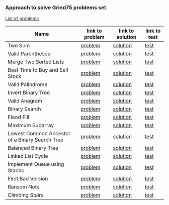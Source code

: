 ### Approach to solve Grind75 problems set
[List of problems](https://www.techinterviewhandbook.org/grind75)


[//]: # (Problems list below)

| Name                                           | link to problem                                                         | link to solution                                                                 | link to test                                      |
|------------------------------------------------|-------------------------------------------------------------------------|----------------------------------------------------------------------------------|---------------------------------------------------|
| Two Sum                                        | [problem](https://leetcode.com/problems/two-sum/submissions/)           | [solution](./src/main/java/org/example/problems/two_sum/Solution.java)           | [test](./src/test/java/TwoSumTest.java)           |
| Valid Parentheses                              | [problem](https://leetcode.com/problems/valid-parentheses/submissions/) | [solution](./src/main/java/org/example/problems/valid_parentheses/Solution.java) | [test](./src/test/java/ValidParenthesesTest.java) |
| Merge Two Sorted Lists                         | [problem](https://leetcode.com/problems/merge-two-sorted-lists/) | [solution](./src/main/java/org/example/problems/merge_two_sorted_lists/Solution.java) | [test](./src/test/java/MergeTwoSortedListsTest.java) |
| Best Time to Buy and Sell Stock                | [problem](https://leetcode.com/problems/best-time-to-buy-and-sell-stock/) | [solution](./src/main/java/org/example/problems/best_time_to_buy_and_sell_stock/Solution.java) | [test](./src/test/java/BestTimeToBuyAndSellStockTest.java) |
| Valid Palindrome                               | [problem](https://leetcode.com/problems/valid-palindrome/) | [solution](./src/main/java/org/example/problems/best_time_to_buy_and_sell_stock/Solution.java) | [test](./src/test/java/BestTimeToBuyAndSellStockTest.java) |
| Invert Binary Tree                             | [problem](https://leetcode.com/problems/invert-binary-tree/) | [solution](./src/main/java/org/example/problems/invert_binary_tree/Solution.java) | [test](./src/test/java/InvertBinaryTreeTest.java) |
| Valid Anagram                                  | [problem](https://leetcode.com/problems/valid-anagram/) | [solution](./src/main/java/org/example/problems/valid_anagram/Solution.java) | [test](./src/test/java/ValidAnagramTest.java) |
| Binary Search                                  | [problem](https://leetcode.com/problems/binary-search/) | [solution](./src/main/java/org/example/problems/binary_search/Solution.java) | [test](./src/test/java/BinarySearchTest.java) |
| Flood Fill                                     | [problem](https://leetcode.com/problems/flood-fill/) | [solution](./src/main/java/org/example/problems/flood_fill/Solution.java) | [test](./src/test/java/FloodFillTest.java) |
| Maximum Subarray                               | [problem](https://leetcode.com/problems/maximum-subarray/) | [solution](./src/main/java/org/example/problems/maximum_subarray/Solution.java) | [test](./src/test/java/MaximumSubarrayTest.java) |
| Lowest Common Ancestor of a Binary Search Tree | [problem](https://leetcode.com/problems/lowest-common-ancestor-of-a-binary-search-tree/) | [solution](./src/main/java/org/example/problems/lowest_common_ancestor_of_a_binary_search_tree/Solution.java) | [test](./src/test/java/LowestCommonAncestorOfABinarySearchTreeTest.java) |
| Balanced Binary Tree                           | [problem](https://leetcode.com/problems/balanced-binary-tree/) | [solution](./src/main/java/org/example/problems/balanced_binary_tree/Solution.java) | [test](./src/test/java/BalancedBinaryTreeTest.java) |
| Linked List Cycle                              | [problem](https://leetcode.com/problems/linked-list-cycle/) | [solution](./src/main/java/org/example/problems/linked_list_cycle/Solution.java) | [test](./src/test/java/LinkedListCycleTest.java) |
| Implement Queue using Stacks                   | [problem](https://leetcode.com/problems/implement-queue-using-stacks/) | [solution](./src/main/java/org/example/problems/implement_queue_using_stacks/Solution.java) | [test](./src/test/java/ImplementQueueUsingStacksTest.java) |
| First Bad Version                              | [problem](https://leetcode.com/problems/first-bad-version/) | [solution](./src/main/java/org/example/problems/first_bad_version/Solution.java) | [test](./src/test/java/FirstBadVersionTest.java) |
| Ransom Note                                    | [problem](https://leetcode.com/problems/ransom-note/) | [solution](./src/main/java/org/example/problems/ransom_note/Solution.java) | [test](./src/test/java/RansomNoteTest.java) |
| Climbing Stairs                                | [problem](https://leetcode.com/problems/climbing-stairs/) | [solution](./src/main/java/org/example/problems/climbing_stairs/Solution.java) | [test](./src/test/java/ClimbingStairsTest.java) |

